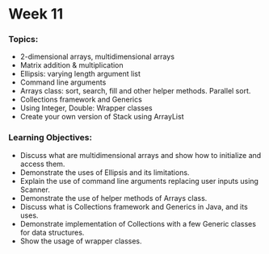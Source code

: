 # Week 11

### Topics:
- 2-dimensional arrays, multidimensional arrays
- Matrix addition & multiplication
- Ellipsis: varying length argument list
- Command line arguments
- Arrays class: sort, search, fill and other helper methods. Parallel sort.
- Collections framework and Generics
- Using Integer, Double: Wrapper classes
- Create your own version of Stack using ArrayList<E>

### Learning Objectives:
- Discuss what are multidimensional arrays and show how to initialize and access them.
- Demonstrate the uses of Ellipsis and its limitations.
- Explain the use of command line arguments replacing user inputs using Scanner.
- Demonstrate the use of helper methods of Arrays class.
- Discuss what is Collections framework and Generics in Java, and its uses.
- Demonstrate implementation of Collections with a few Generic classes for data structures.
- Show the usage of wrapper classes.